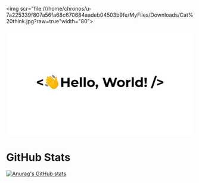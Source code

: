 <img scr="file:///home/chronos/u-7a225339f807a56fa68c670684aadeb04503b9fe/MyFiles/Downloads/Cat%20think.jpg?raw=true"width="80">


![HI THERE👋](https://github.com/cutebear0123/cutebear0123/blob/main/hello%20world.gif?raw=true "Hi there ")


# GitHub Stats

[![Anurag's GitHub stats](https://github-readme-stats.vercel.app/api?username=CuteQQQ)](https://github.com/CuteQQQ)
